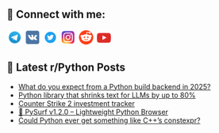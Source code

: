 ## 🔎 Connect with me:
[<img src="https://github.com/bullbesh/bullbesh/blob/main/images/Telegram.png" width="32" height="32" />](https://t.me/bullbesh)
[<img src="https://github.com/bullbesh/bullbesh/blob/main/images/VK.png" width="32" height="32" />](https://vk.com/bullbesh)
[<img src="https://github.com/bullbesh/bullbesh/blob/main/images/Twitter.png" width="32" height="32" />](https://twitter.com/bullbesh1)
[<img src="https://github.com/bullbesh/bullbesh/blob/main/images/Instagram.png" width="32" height="32" />](https://www.instagram.com/bullbesh)
[<img src="https://github.com/bullbesh/bullbesh/blob/main/images/Reddit.png" width="32" height="32" />](https://www.reddit.com/user/bullbesh)
[<img src="https://github.com/bullbesh/bullbesh/blob/main/images/YouTube.png" width="32" height="32" />](https://www.youtube.com/channel/UCtfjRs6uzgq5mfm8S06WTcg)

## 📕 Latest r/Python Posts
<!-- BLOG-POST-LIST:START -->
- [What do you expect from a Python build backend in 2025?](https://www.reddit.com/r/Python/comments/1mr3xef/what_do_you_expect_from_a_python_build_backend_in/)
- [Python library that shrinks text for LLMs by up to 80%](https://www.reddit.com/r/Python/comments/1mr35nv/python_library_that_shrinks_text_for_llms_by_up/)
- [Counter Strike 2 investment tracker](https://www.reddit.com/r/Python/comments/1mr2yss/counter_strike_2_investment_tracker/)
- [🌊 PySurf v1.2.0 – Lightweight Python Browser](https://www.reddit.com/r/Python/comments/1mr1vlw/pysurf_v120_lightweight_python_browser/)
- [Could Python ever get something like C++’s constexpr?](https://www.reddit.com/r/Python/comments/1mqzamk/could_python_ever_get_something_like_cs_constexpr/)
<!-- BLOG-POST-LIST:END -->
